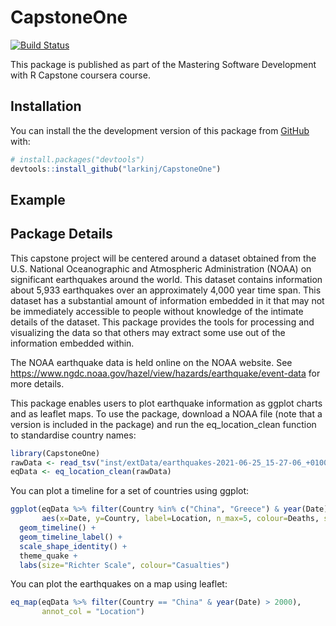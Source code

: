 
<!-- README.md is generated from README.Rmd. Please edit that file -->

# CapstoneOne

<!-- badges: start -->

[![Build
Status](https://travis-ci.com/larkinj/CapstoneOne.svg?branch=master)](https://travis-ci.com/larkinj/CapstoneOne)
<!-- badges: end -->

This package is published as part of the Mastering Software Development with R Capstone coursera course.

## Installation

You can install the the development version of this package from [GitHub](https://github.com/) with:

``` r
# install.packages("devtools")
devtools::install_github("larkinj/CapstoneOne")
```

## Example

## Package Details

This capstone project will be centered around a dataset obtained from the U.S. National Oceanographic and Atmospheric Administration (NOAA) on significant earthquakes around the world. This dataset contains information about 5,933 earthquakes over an approximately 4,000 year time span. This dataset has a substantial amount of information embedded in it that may not be immediately accessible to people without knowledge of the intimate details of the dataset. This package provides the tools for processing and visualizing the data so that others may extract some use out of the information embedded within.

The NOAA earthquake data is held online on the NOAA website. See https://www.ngdc.noaa.gov/hazel/view/hazards/earthquake/event-data for more details.

This package enables users to plot earthquake information as ggplot charts and as leaflet maps. To use the package, download a NOAA file (note that a version is included in the package) and run the eq_location_clean function to standardise country names:

``` r
library(CapstoneOne)
rawData <- read_tsv("inst/extData/earthquakes-2021-06-25_15-27-06_+0100.tsv")
eqData <- eq_location_clean(rawData)
```

You can plot a timeline for a set of countries using ggplot:

``` r
ggplot(eqData %>% filter(Country %in% c("China", "Greece") & year(Date) > 1990), 
       aes(x=Date, y=Country, label=Location, n_max=5, colour=Deaths, size=Mag), alpha=0.1) + 
  geom_timeline() +
  geom_timeline_label() +
  scale_shape_identity() +
  theme_quake +
  labs(size="Richter Scale", colour="Casualties") 
```

You can plot the earthquakes on a map using leaflet:

``` r
eq_map(eqData %>% filter(Country == "China" & year(Date) > 2000),
       annot_col = "Location")
```
